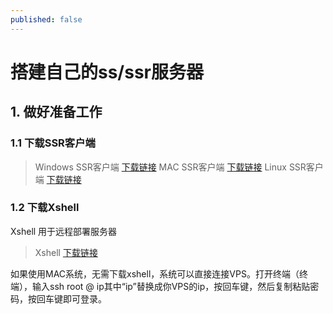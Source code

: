 ```yaml
---
published: false
---
```

# 搭建自己的ss/ssr服务器

## 1. 做好准备工作

### 1.1 下载SSR客户端
> Windows SSR客户端 [下载链接](https://github.com/shadowsocksr-backup/shadowsocksr-csharp/releases)
> MAC SSR客户端 [下载链接](https://github.com/shadowsocksr-backup/ShadowsocksX-NG/releases)
> Linux SSR客户端 [下载链接](https://github.com/erguotou520/electron-ssr/releases)

### 1.2 下载Xshell
Xshell 用于远程部署服务器
> Xshell [下载链接](http://45.32.141.248:8000/f/d91974d046/)

如果使用MAC系统，无需下载xshell，系统可以直接连接VPS。打开终端（终端），输入ssh root @ ip其中“ip”替换成你VPS的ip，按回车键，然后复制粘贴密码，按回车键即可登录。

